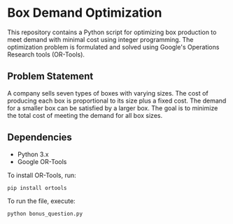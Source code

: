 # Box Demand Optimization

This repository contains a Python script for optimizing box production to meet demand with minimal cost using integer programming. The optimization problem is formulated and solved using Google's Operations Research tools (OR-Tools).

## Problem Statement

A company sells seven types of boxes with varying sizes. The cost of producing each box is proportional to its size plus a fixed cost. The demand for a smaller box can be satisfied by a larger box. The goal is to minimize the total cost of meeting the demand for all box sizes.

## Dependencies

- Python 3.x
- Google OR-Tools

To install OR-Tools, run:
```bash
pip install ortools
```

To run the file, execute:
```bash
python bonus_question.py
```